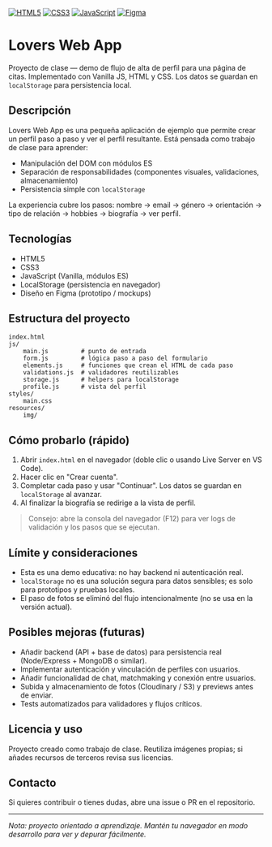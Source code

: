 <!-- Shields / Badges -->
[![HTML5](https://img.shields.io/badge/HTML5-%23E34F26.svg?style=flat&logo=html5&logoColor=white)](https://developer.mozilla.org/docs/Web/HTML)
[![CSS3](https://img.shields.io/badge/CSS3-%231572B6.svg?style=flat&logo=css3&logoColor=white)](https://developer.mozilla.org/docs/Web/CSS)
[![JavaScript](https://img.shields.io/badge/JavaScript-%23F7DF1E.svg?style=flat&logo=javascript&logoColor=black)](https://developer.mozilla.org/docs/Web/JavaScript)
[![Figma](https://img.shields.io/badge/Design-Figma-black?style=flat&logo=figma)](https://www.figma.com)

# Lovers Web App

Proyecto de clase — demo de flujo de alta de perfil para una página de citas. Implementado con Vanilla JS, HTML y CSS. Los datos se guardan en `localStorage` para persistencia local.

## Descripción
Lovers Web App es una pequeña aplicación de ejemplo que permite crear un perfil paso a paso y ver el perfil resultante. Está pensada como trabajo de clase para aprender:

- Manipulación del DOM con módulos ES
- Separación de responsabilidades (componentes visuales, validaciones, almacenamiento)
- Persistencia simple con `localStorage`

La experiencia cubre los pasos: nombre → email → género → orientación → tipo de relación → hobbies → biografía → ver perfil.

## Tecnologías
- HTML5
- CSS3
- JavaScript (Vanilla, módulos ES)
- LocalStorage (persistencia en navegador)
- Diseño en Figma (prototipo / mockups)

## Estructura del proyecto
```
index.html
js/
	main.js         # punto de entrada
	form.js         # lógica paso a paso del formulario
	elements.js     # funciones que crean el HTML de cada paso
	validations.js  # validadores reutilizables
	storage.js      # helpers para localStorage
	profile.js      # vista del perfil
styles/
	main.css
resources/
	img/
```

## Cómo probarlo (rápido)
1. Abrir `index.html` en el navegador (doble clic o usando Live Server en VS Code).
2. Hacer clic en "Crear cuenta".
3. Completar cada paso y usar "Continuar". Los datos se guardan en `localStorage` al avanzar.
4. Al finalizar la biografía se redirige a la vista de perfil.

> Consejo: abre la consola del navegador (F12) para ver logs de validación y los pasos que se ejecutan.

## Límite y consideraciones
- Esta es una demo educativa: no hay backend ni autenticación real.
- `localStorage` no es una solución segura para datos sensibles; es solo para prototipos y pruebas locales.
- El paso de fotos se eliminó del flujo intencionalmente (no se usa en la versión actual).

## Posibles mejoras (futuras)
- Añadir backend (API + base de datos) para persistencia real (Node/Express + MongoDB o similar).
- Implementar autenticación y vinculación de perfiles con usuarios.
- Añadir funcionalidad de chat, matchmaking y conexión entre usuarios.
- Subida y almacenamiento de fotos (Cloudinary / S3) y previews antes de enviar.
- Tests automatizados para validadores y flujos críticos.

## Licencia y uso
Proyecto creado como trabajo de clase. Reutiliza imágenes propias; si añades recursos de terceros revisa sus licencias.

## Contacto
Si quieres contribuir o tienes dudas, abre una issue o PR en el repositorio.

---
_Nota: proyecto orientado a aprendizaje. Mantén tu navegador en modo desarrollo para ver y depurar fácilmente._